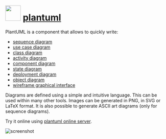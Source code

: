 # <img src="https://cdn.rawgit.com/majkinetor/chocolatey/master/plantuml/icon.png" width="48" height="48"/> [plantuml](https://chocolatey.org/packages/plantuml)

PlantUML is a component that allows to quickly write:

- [sequence diagram](http://plantuml.com/sequence.html)
- [use case diagram](http://plantuml.com/usecase.html)
- [class diagram](http://plantuml.com/classes.html)
- [activity diagram](http://plantuml.com/activity2.html)
- [component diagram](http://plantuml.com/component.html)
- [state diagram](http://plantuml.com/state.html)
- [deployment diagram](http://plantuml.com/deployment.html)
- [object diagram](http://plantuml.com/objects.html)
- [wireframe graphical interface](http://plantuml.com/salt.html)

Diagrams are defined using a simple and intuitive language. This can be used within many other tools.
Images can be generated in PNG, in SVG or LaTeX format. It is also possible to generate ASCII art diagrams (only for sequence diagrams).

Try it online using [plantuml online server](http://www.plantuml.com/plantuml/beta).

![screenshot](https://cdn.rawgit.com/majkinetor/chocolatey/master/plantuml/screenshot.png)

 
